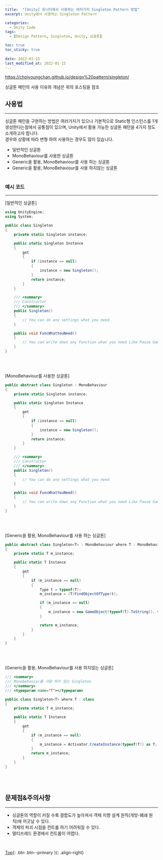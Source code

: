 ```yaml
---
title:  "[Unity] 유니티에서 사용하는 여러가지 Singleton Pattern 방법"
excerpt: Unity에서 사용하는 Singleton Pattern

categories:
  - Unity Code
tags:
  - [Design Pattern, Singleton, Unity, 싱글톤]

toc: true
toc_sticky: true
 
date: 2022-01-15
last_modified_at: 2022-01-15
---
```


https://choiyoungchan.github.io/design%20pattern/singleton/

싱글톤 패턴의 사용 이유와 개념은 위의 포스팅을 참조

## 사용법
---
싱글톤 패턴을 구현하는 방법은 여러가지가 있으나 기본적으로 Static형 인스턴스를 1개 생성한다는점에서 공통점이 있으며, Unity에서 활용 가능한 싱글톤 패턴을 4가지 정도 소개하고자 합니다. <br>
경우와 상황에 따라 변형 하여 사용하는 경우도 많이 있습니다. <br>

- 일반적인 싱글톤
- MonoBehaviour를 사용한 싱글톤
- Generic을 활용, MonoBehaviour를 사용 하는 싱글톤
- Generic을 활용, MonoBehaviour를 사용 하지않는 싱글톤
<br><br>

### 예시 코드
--- 

[일반적인 싱글톤]
```c#
using UnityEngine;
using System;

public class Singleton
{
    private static Singleton instance;

    public static Singleton Instance
    {
        get
        {
            if (instance == null)
            {
                instance = new Singleton();
            }
            return instance;
        }
    }

    /// <summary>
    /// Constructor
    /// </summary>
    public Singleton()
    {
        // You can do any settings what you need
    }

    public void FuncWhatYouNeed()
    {
        // You can write down any Function what you need Like Pause Game or Restart. Initialize
    }
}
```
<br><br>

[MonoBehaviour를 사용한 싱글톤]
```c#
public abstract class Singleton : MonoBehaviour
{
    private static Singleton instance;

    public static Singleton Instance
    {
        get
        {
            if (instance == null)
            {
                instance = new Singleton();
            }
            return instance;
        }
    }

    /// <summary>
    /// Constructor
    /// </summary>
    public Singleton()
    {
        // You can do any settings what you need
    }

    public void FuncWhatYouNeed()
    {
        // You can write down any Function what you need Like Pause Game or Restart. Initialize
    }
}
```
<br><br>

[Generic을 활용, MonoBehaviour를 사용 하는 싱글톤]
```c#
public abstract class Singleton<T> : MonoBehaviour where T : MonoBehaviour
{
    private static T m_instance;

    public static T Instance
    {
        get
        {
            if (m_instance == null)
            {
                Type t = typeof(T);
                m_instance = (T)FindObjectOfType(t);

                if (m_instance == null)
                {
                    m_instance = new GameObject(typeof(T).ToString(), typeof(T)).AddComponent<T>();
                }

                return m_instance;
            }
        }
    }
}
```
<br><br>

[Generic을 활용, MonoBehaviour를 사용 하지않는 싱글톤]
```c#
/// <summary>
/// Monobehavior를 사용 하지 않는 Singleton
/// </summary>
/// <typeparam name="T"></typeparam>

public class Singleton<T> where T : class
{
    private static T m_instance;

    public static T Instance
    {
        get
        {
            if (m_instance == null)
            {
                m_instance = Activator.CreateInstance(typeof(T)) as T;
            }
            return m_instance;
        }
    }
}
```
<br><br>

## 문제점&주의사항
---
- 싱글톤의 역할이 커질 수록 결합도가 높아져서 객체 지향 설계 원칙(개방-폐쇄 원칙)에 어긋날 수 있다.
- 객체의 파괴 시점을 컨트롤 하기 어려워질 수 있다.
- 멀티쓰레드 환경에서 컨트롤이 어렵다.
<br>

[Top](#){: .btn .btn--primary }{: .align-right}